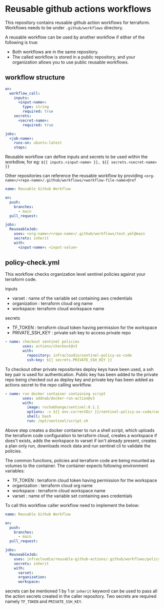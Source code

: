 # Reusable github actions workflows

This repository contains reusable github action workflows for terraform. Workflows needs to be under `.github/workflows` directory.

A reusable workflow can be used by another workflow if either of the following is true:

- Both workflows are in the same repository.
- The called workflow is stored in a public repository, and your organization allows you to use public reusable workflows.

## workflow structure

```yaml
on:
  workflow_call:
    inputs:
      <input-name>:
        type: string
        required: true
    secrets:
      <secret-name>:
        required: true

jobs:
  <job-name>:
    runs-on: ubuntu-latest
    steps:
```

Reusable workflow can define inputs and secrets to be used within the workdlow, for eg: `${{ inputs.<input-name> }}, ${{ secrets.<secret-name> }}`

Other repositories can reference the reusable workflow by providing `<org-name>/<repo-name>/.github/workflows/<workflow-file-name>@ref`

```yaml
name: Reusable Github Workflow

on:
  push:
    branches:
      - main
  pull_request: 

jobs:
  ReuseableJob:
    uses: <org-name>/<repo-name>/.github/workflows/test.yml@main
    secrets: inherit
    with:
      <input-name>: <input-value>
```

## policy-check.yml

This workflow checks organization level sentinel policies against your terraform code.

inputs
- varset : name of the variable set containing aws credentials
- organization : terraform cloud org name
- workspace: terraform cloud workspace name

secrets
- TF_TOKEN : terraform cloud token having permission for the workspace
- PRIVATE_SSH_KEY : private ssh key to access private repo


```yaml
- name: checkout sentinel policies
        uses: actions/checkout@v3
        with:
          repository: infracloudio/sentinel-policy-as-code
          ssh-key: ${{ secrets.PRIVATE_SSH_KEY }}
```

To checkout other private repositories deploy keys have been used, a ssh key pair is used for authentication. Public key has been added to the private repo being checked out as deploy key and private key has been added as actions secret to the repo calling workflow.


```yaml
- name: run docker container containing script
        uses: addnab/docker-run-action@v3
        with:
          image: ruchabhange/sentinel:0.1.1
          options: -v ${{ env.currentDir }}/sentinel-policy-as-code/common-functions:/opt/sentinel/common-functions -v ${{ env.currentDir }}/sentinel-policy-as-code/policies:/opt/sentinel/policies  -v ${{ env.currentDir }}/config-code:/opt/sentinel/config-code -e TF_TOKEN=${{ secrets.TF_TOKEN }} -e organization=${{ inputs.organization }} -e workspace=${{ inputs.workspace }} -e varset=${{ inputs.varset }}
          shell: bash
          run: /opt/sentinel/script.sh
```

Above step creates a docker container to run a shell script, which uploads the terraform code configuration to terraform cloud, creates a workspace if does't exists, adds the workspace to varset if isn't already present, creates a plan only run, downloads mock data and run sentinel cli to validate the policies.

The common functions, policies and terraform code are being mounted as volumes to the container. The container expects following environment variables:

- TF_TOKEN     : terraform cloud token having permission for the workspace
- organization : terraform cloud org name
- workspace    : terraform cloud workspace name
- varset       : name of the variable set containing aws credentials


To call this workflow caller workflow need to implement the below:

```yaml
name: Reusable Github Workflow

on:
  push:
    branches:
      - main
  pull_request: 

jobs:
  ReuseableJob:
    uses: infracloudio/reusable-github-actions/.github/workflows/policy-check.yml@main
    secrets: inherit
    with:
      varset: 
      organization: 
      workspace: 
```

secrets can be mentioned 1 by 1 or `inherit` keyword can be used to pass all the action secrets created in the caller repository. Two secrets are required namely `TF_TOKEN` and `PRIVATE_SSH_KEY`.
